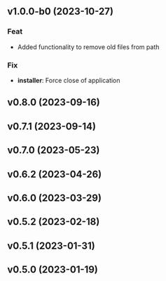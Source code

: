 ## v1.0.0-b0 (2023-10-27)

### Feat

- Added functionality to remove old files from path

### Fix

- **installer**: Force close of application

## v0.8.0 (2023-09-16)

## v0.7.1 (2023-09-14)

## v0.7.0 (2023-05-23)

## v0.6.2 (2023-04-26)

## v0.6.0 (2023-03-29)

## v0.5.2 (2023-02-18)

## v0.5.1 (2023-01-31)

## v0.5.0 (2023-01-19)
